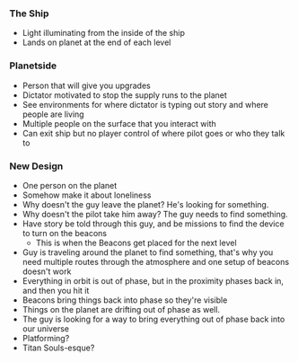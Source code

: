 ### The Ship
- Light illuminating from the inside of the ship
- Lands on planet at the end of each level

### Planetside
- Person that will give you upgrades
- Dictator motivated to stop the supply runs to the planet
- See environments for where dictator is typing out story and where people are living
- Multiple people on the surface that you interact with
- Can exit ship but no player control of where pilot goes or who they talk to

### New Design
- One person on the planet
- Somehow make it about loneliness
- Why doesn't the guy leave the planet? He's looking for something.
- Why doesn't the pilot take him away? The guy needs to find something.
- Have story be told through this guy, and be missions to find the device to turn on the beacons
  - This is when the Beacons get placed for the next level
- Guy is traveling around the planet to find something, that's why you need multiple routes through
  the atmosphere and one setup of beacons doesn't work
- Everything in orbit is out of phase, but in the proximity phases back in, and then you hit it
- Beacons bring things back into phase so they're visible
- Things on the planet are drifting out of phase as well.
- The guy is looking for a way to bring everything out of phase back into our universe
- Platforming?
- Titan Souls-esque?
